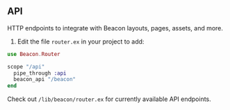 ## API

HTTP endpoints to integrate with Beacon layouts, pages, assets, and more.

1. Edit the file `router.ex` in your project to add:

```elixir
use Beacon.Router

scope "/api"
  pipe_through :api
  beacon_api "/beacon"
end
```

Check out `/lib/beacon/router.ex` for currently available API endpoints.
